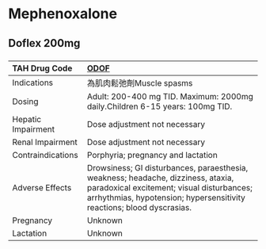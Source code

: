 # Mephenoxalone

## Doflex 200mg

##### 

| TAH Drug Code      | [ODOF](https://www.tahsda.org.tw/drugs/hissearch.php?drug_code=ODOF)                                                                                                                                   |
|:-------------------|:-------------------------------------------------------------------------------------------------------------------------------------------------------------------------------------------------------|
| Indications        | 為肌肉鬆弛劑Muscle spasms                                                                                                                                                                              |
| Dosing             | Adult: 200-400 mg TID. Maximum: 2000mg daily.Children 6-15 years: 100mg TID.                                                                                                                           |
| Hepatic Impairment | Dose adjustment not necessary                                                                                                                                                                          |
| Renal Impairment   | Dose adjustment not necessary                                                                                                                                                                          |
| Contraindications  | Porphyria; pregnancy and lactation                                                                                                                                                                     |
| Adverse Effects    | Drowsiness; GI disturbances, paraesthesia, weakness; headache, dizziness, ataxia, paradoxical excitement; visual disturbances; arrhythmias, hypotension; hypersensitivity reactions; blood dyscrasias. |
| Pregnancy          | Unknown                                                                                                                                                                                                |
| Lactation          | Unknown                                                                                                                                                                                                |

